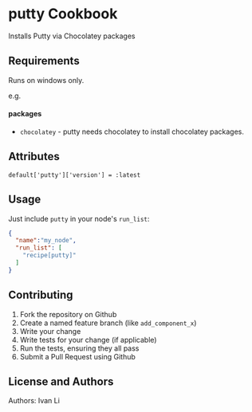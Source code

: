 putty Cookbook
==============
Installs Putty via Chocolatey packages

Requirements
------------
Runs on windows only.

e.g.
#### packages
- `chocolatey` - putty needs chocolatey to install chocolatey packages.

Attributes
----------
````
default['putty']['version'] = :latest
````

Usage
-----
Just include `putty` in your node's `run_list`:

```json
{
  "name":"my_node",
  "run_list": [
    "recipe[putty]"
  ]
}
```

Contributing
------------
1. Fork the repository on Github
2. Create a named feature branch (like `add_component_x`)
3. Write your change
4. Write tests for your change (if applicable)
5. Run the tests, ensuring they all pass
6. Submit a Pull Request using Github

License and Authors
-------------------
Authors: Ivan Li